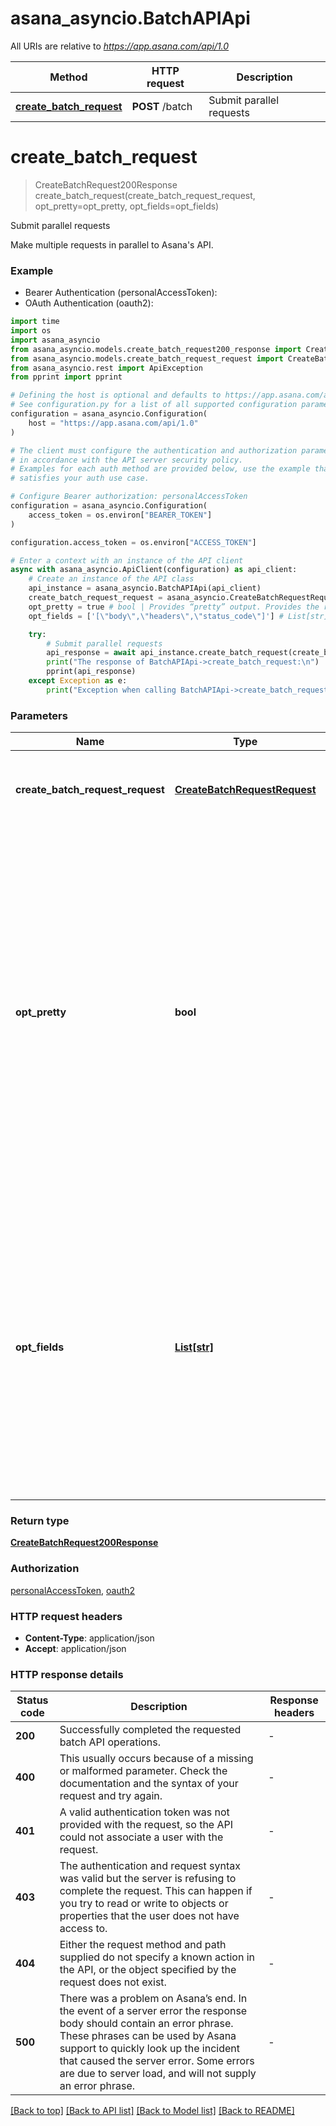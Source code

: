 # asana_asyncio.BatchAPIApi

All URIs are relative to *https://app.asana.com/api/1.0*

Method | HTTP request | Description
------------- | ------------- | -------------
[**create_batch_request**](BatchAPIApi.md#create_batch_request) | **POST** /batch | Submit parallel requests


# **create_batch_request**
> CreateBatchRequest200Response create_batch_request(create_batch_request_request, opt_pretty=opt_pretty, opt_fields=opt_fields)

Submit parallel requests

Make multiple requests in parallel to Asana's API.

### Example

* Bearer Authentication (personalAccessToken):
* OAuth Authentication (oauth2):

```python
import time
import os
import asana_asyncio
from asana_asyncio.models.create_batch_request200_response import CreateBatchRequest200Response
from asana_asyncio.models.create_batch_request_request import CreateBatchRequestRequest
from asana_asyncio.rest import ApiException
from pprint import pprint

# Defining the host is optional and defaults to https://app.asana.com/api/1.0
# See configuration.py for a list of all supported configuration parameters.
configuration = asana_asyncio.Configuration(
    host = "https://app.asana.com/api/1.0"
)

# The client must configure the authentication and authorization parameters
# in accordance with the API server security policy.
# Examples for each auth method are provided below, use the example that
# satisfies your auth use case.

# Configure Bearer authorization: personalAccessToken
configuration = asana_asyncio.Configuration(
    access_token = os.environ["BEARER_TOKEN"]
)

configuration.access_token = os.environ["ACCESS_TOKEN"]

# Enter a context with an instance of the API client
async with asana_asyncio.ApiClient(configuration) as api_client:
    # Create an instance of the API class
    api_instance = asana_asyncio.BatchAPIApi(api_client)
    create_batch_request_request = asana_asyncio.CreateBatchRequestRequest() # CreateBatchRequestRequest | The requests to batch together via the Batch API.
    opt_pretty = true # bool | Provides “pretty” output. Provides the response in a “pretty” format. In the case of JSON this means doing proper line breaking and indentation to make it readable. This will take extra time and increase the response size so it is advisable only to use this during debugging. (optional)
    opt_fields = ['[\"body\",\"headers\",\"status_code\"]'] # List[str] | This endpoint returns a compact resource, which excludes some properties by default. To include those optional properties, set this query parameter to a comma-separated list of the properties you wish to include. (optional)

    try:
        # Submit parallel requests
        api_response = await api_instance.create_batch_request(create_batch_request_request, opt_pretty=opt_pretty, opt_fields=opt_fields)
        print("The response of BatchAPIApi->create_batch_request:\n")
        pprint(api_response)
    except Exception as e:
        print("Exception when calling BatchAPIApi->create_batch_request: %s\n" % e)
```



### Parameters


Name | Type | Description  | Notes
------------- | ------------- | ------------- | -------------
 **create_batch_request_request** | [**CreateBatchRequestRequest**](CreateBatchRequestRequest.md)| The requests to batch together via the Batch API. | 
 **opt_pretty** | **bool**| Provides “pretty” output. Provides the response in a “pretty” format. In the case of JSON this means doing proper line breaking and indentation to make it readable. This will take extra time and increase the response size so it is advisable only to use this during debugging. | [optional] 
 **opt_fields** | [**List[str]**](str.md)| This endpoint returns a compact resource, which excludes some properties by default. To include those optional properties, set this query parameter to a comma-separated list of the properties you wish to include. | [optional] 

### Return type

[**CreateBatchRequest200Response**](CreateBatchRequest200Response.md)

### Authorization

[personalAccessToken](../README.md#personalAccessToken), [oauth2](../README.md#oauth2)

### HTTP request headers

 - **Content-Type**: application/json
 - **Accept**: application/json

### HTTP response details

| Status code | Description | Response headers |
|-------------|-------------|------------------|
**200** | Successfully completed the requested batch API operations. |  -  |
**400** | This usually occurs because of a missing or malformed parameter. Check the documentation and the syntax of your request and try again. |  -  |
**401** | A valid authentication token was not provided with the request, so the API could not associate a user with the request. |  -  |
**403** | The authentication and request syntax was valid but the server is refusing to complete the request. This can happen if you try to read or write to objects or properties that the user does not have access to. |  -  |
**404** | Either the request method and path supplied do not specify a known action in the API, or the object specified by the request does not exist. |  -  |
**500** | There was a problem on Asana’s end. In the event of a server error the response body should contain an error phrase. These phrases can be used by Asana support to quickly look up the incident that caused the server error. Some errors are due to server load, and will not supply an error phrase. |  -  |

[[Back to top]](#) [[Back to API list]](../README.md#documentation-for-api-endpoints) [[Back to Model list]](../README.md#documentation-for-models) [[Back to README]](../README.md)


